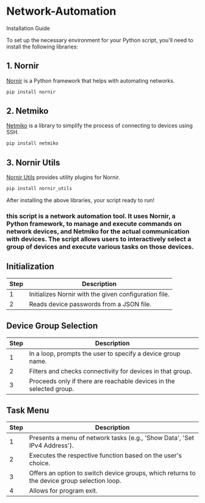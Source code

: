 # Network-Automation

Installation Guide

To set up the necessary environment for your Python script, you'll need to install the following libraries:

## 1. Nornir
[Nornir](https://nornir.tech/) is a Python framework that helps with automating networks.

```bash
pip install nornir
```

## 2. Netmiko
[Netmiko](https://github.com/ktbyers/netmiko) is a library to simplify the process of connecting to devices using SSH.

```bash
pip install netmiko
```

## 3. Nornir Utils
[Nornir Utils](https://github.com/nornir-automation/nornir_utils) provides utility plugins for Nornir.

```bash
pip install nornir_utils
```

After installing the above libraries, your script ready to run!

### this script is a network automation tool. It uses Nornir, a Python framework, to manage and execute commands on network devices, and Netmiko for the actual communication with devices. The script allows users to interactively select a group of devices and execute various tasks on those devices.

## Initialization
| Step | Description                                          |
|------|------------------------------------------------------|
| 1    | Initializes Nornir with the given configuration file.|
| 2    | Reads device passwords from a JSON file.             |

## Device Group Selection
| Step | Description                                                                |
|------|----------------------------------------------------------------------------|
| 1    | In a loop, prompts the user to specify a device group name.                 |
| 2    | Filters and checks connectivity for devices in that group.                 |
| 3    | Proceeds only if there are reachable devices in the selected group.        |

## Task Menu
| Step | Description                                                                  |
|------|------------------------------------------------------------------------------|
| 1    | Presents a menu of network tasks (e.g., 'Show Data', 'Set IPv4 Address').    |
| 2    | Executes the respective function based on the user's choice.                 |
| 3    | Offers an option to switch device groups, which returns to the device group selection loop.|
| 4    | Allows for program exit. 